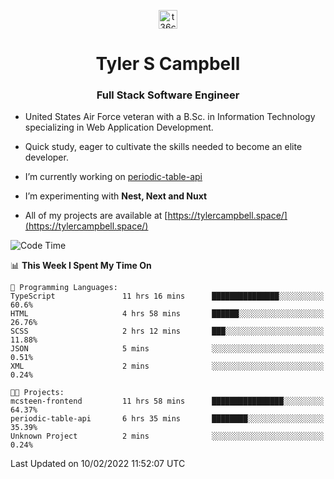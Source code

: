 <p align="center">
<a href="https://www.linkedin.com/in/t36campbell" target="blank"><img align="center" src="https://ik.imagekit.io/t36campbell/Portfolio/linkedin.png.original_m8bbGgPh6.png" alt="t36campbell" height="30" width="30" /></a>
</p>
<h1 align="center">Tyler S Campbell</h1>
<h3 align="center">Full Stack Software Engineer</h3>

* United States Air Force veteran with a B.Sc. in Information Technology specializing in Web Application Development. 

* Quick study, eager to cultivate the skills needed to become an elite developer.

* I’m currently working on [periodic-table-api](https://github.com/t36campbell/periodic-table-api)

* I’m experimenting with **Nest, Next and Nuxt**

* All of my projects are available at [https://tylercampbell.space/](https://tylercampbell.space/)

<!--START_SECTION:waka-->
![Code Time](http://img.shields.io/badge/Code%20Time-1%2C415%20hrs%2053%20mins-blue)

📊 **This Week I Spent My Time On** 

```text
💬 Programming Languages: 
TypeScript               11 hrs 16 mins      ███████████████░░░░░░░░░░   60.6% 
HTML                     4 hrs 58 mins       ██████░░░░░░░░░░░░░░░░░░░   26.76% 
SCSS                     2 hrs 12 mins       ███░░░░░░░░░░░░░░░░░░░░░░   11.88% 
JSON                     5 mins              ░░░░░░░░░░░░░░░░░░░░░░░░░   0.51% 
XML                      2 mins              ░░░░░░░░░░░░░░░░░░░░░░░░░   0.24%

🐱‍💻 Projects: 
mcsteen-frontend         11 hrs 58 mins      ████████████████░░░░░░░░░   64.37% 
periodic-table-api       6 hrs 35 mins       ████████░░░░░░░░░░░░░░░░░   35.39% 
Unknown Project          2 mins              ░░░░░░░░░░░░░░░░░░░░░░░░░   0.24%

```


 Last Updated on 10/02/2022 11:52:07 UTC
<!--END_SECTION:waka-->
